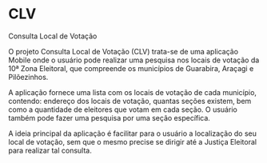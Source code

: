 CLV
===

Consulta Local de Votação

O projeto Consulta Local de Votação (CLV) trata-se de uma aplicação Mobile onde o usuário pode realizar uma pesquisa nos locais de votação da 10ª Zona Eleitoral, que compreende os municípios de Guarabira, Araçagi e Pilõezinhos.

A aplicação fornece uma lista com os locais de votação de cada município, contendo: endereço dos locais de votação, quantas seções existem, bem como a quantidade de eleitores que votam em cada seção. O usuário também pode fazer uma pesquisa por uma seção específica.

A ideia principal da aplicação é facilitar para o usuário a localização do seu local de votação, sem que o mesmo precise se dirigir até a Justiça Eleitoral para realizar tal consulta.

